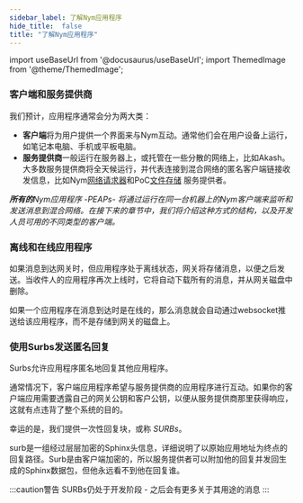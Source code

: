 ```yaml
---
sidebar_label: 了解Nym应用程序 
hide_title:  false
title: "了解Nym应用程序"
---
```


import useBaseUrl from '@docusaurus/useBaseUrl';
import ThemedImage from '@theme/ThemedImage';

### 客户端和服务提供商

我们预计，应用程序通常会分为两大类：

* **客户端**将为用户提供一个界面来与Nym互动。通常他们会在用户设备上运行，如笔记本电脑、手机或平板电脑。
* **服务提供商**一般运行在服务器上，或托管在一些分散的网络上，比如Akash。大多数服务提供商将全天候运行，并代表连接到混合网络的匿名客户端链接收发信息，比如Nym[网络请求器](/docs/next/run-nym-nodes/nodes/requester)和PoC[文件存储](/docs/next/run-nym-nodes/nodes/file-storage) 服务提供者。

_**所有的**Nym应用程序 -PEAPs- 将通过运行在同一台机器上的Nym客户端来监听和发送消息到混合网络。在接下来的章节中，我们将介绍这种方式的结构，以及开发人员可用的不同类型的客户端。_

### 离线和在线应用程序
如果消息到达网关时，但应用程序处于离线状态，网关将存储消息，以便之后发送。当收件人的应用程序再次上线时，它将自动下载所有的消息，并从网关磁盘中删除。

如果一个应用程序在消息到达时是在线的，那么消息就会自动通过websocket推送给该应用程序，而不是存储到网关的磁盘上。

### 使用Surbs发送匿名回复
Surbs允许应用程序匿名地回复其他应用程序。

通常情况下，客户端应用程序希望与服务提供商的应用程序进行互动。如果你的客户端应用需要透露自己的网关公钥和客户公钥，以便从服务提供商那里获得响应，这就有点违背了整个系统的目的。

幸运的是，我们提供一次性回复块，或称 _SURBs_。

surb是一组经过层层加密的Sphinx头信息，详细说明了以原始应用地址为终点的回复路径。Surb是由客户端加密的，所以服务提供者可以附加他的回复并发回生成的Sphinx数据包，但他永远看不到他在回复谁。

:::caution警告
SURBs仍处于开发阶段 - 之后会有更多关于其用途的消息
:::